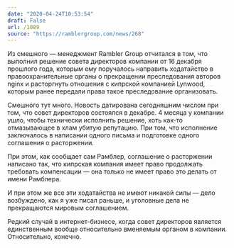 ```yaml
---
date: "2020-04-24T10:53:54"
draft: False
url: /1089
source: "https://ramblergroup.com/news/268"
---
```


Из смешного — менеджмент Rambler Group отчитался в том, что выполнил решение совета директоров компании от 16 декабря прошлого года, которым ему поручалось направить ходатайство в правоохранительные органы о прекращении преследования авторов nginx и расторгнуть отношения с кипрской компанией Lynwood, которым ранее передали права такое преследование организовать.

Смешного тут много. Новость датирована сегодняшним числом при том, что совет директоров состоялся в декабре. 4 месяца у компании ушло, чтобы технически исполнить решение, хоть как-то отмазывающее в хлам убитую репутацию. При том, что исполнение заключалось в написании одного письма и подготовке одного соглашения о расторжении. 

При этом, как сообщает сам Рамблер, соглашение о расторжении написано так, что кипрская компания имеет право продолжать требовать компенсации — она только не имеет право это делать от имени Рамблера.

И при этом же все эти ходатайства не имеют никакой силы — дело возбуждено, как я уже писал раньше, и уголовные дела не прекращаются мировым соглашением. 

Редкий случай в интернет-бизнесе, когда совет директоров является единственным вообще относительно вменяемым органом в компании. Относительно, конечно.
